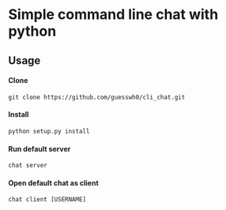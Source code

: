 # Simple command line chat with python

## Usage

#### Clone
    git clone https://github.com/guesswh0/cli_chat.git
#### Install
    python setup.py install
    
#### Run default server
    chat server

#### Open default chat as client
    chat client [USERNAME]
